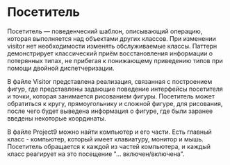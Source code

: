 # Посетитель

Посетитель — поведенческий шаблон, описывающий операцию, которая выполняется над объектами других классов. При изменении visitor нет необходимости изменять обслуживаемые классы. Паттерн демонстрирует классический приём восстановления информации о потерянных типах, не прибегая к понижающему приведению типов при помощи двойной диспетчеризации.

В файле Visitor представлена реализация, связанная с построением фигур, где представлены задающие поведение интерфейсы посетителя и точки, которая занимается рисованием фигуры. Посетитель может обратиться к кругу, прямоугольнику и сложной фигуре, для рисования, после чего будет выведена информация о фигуре, где были заранее введены некоторые координаты.

В файле Project9 можно найти компьютер и его части. Есть главный класс - компьютер, который имеет клавиатуру, монитор и мышь. Посетитель обращается к каждой из частей компьютера, и каждый класс реагирует на это посещение "... включен/включена".

